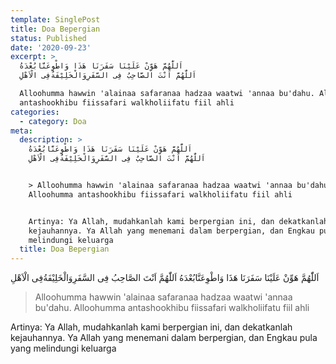 ```yaml
---
template: SinglePost
title: Doa Bepergian
status: Published
date: '2020-09-23'
excerpt: >
  اَللّٰهُمَّ هَوِّنْ عَلَيْنَا سَفَرَنَا هَذَا وَاطْوِعَنَّابُعْدَهُ
  اَللّٰهُمَّ اَنْتَ الصَّاحِبُ فِى السَّفَرِوَالْخَلِيْفَةُفِى الْاَهْلِ

  Alloohumma hawwin 'alainaa safaranaa hadzaa waatwi 'annaa bu'dahu. Alloohumma
  antashookhibu fiissafari walkholiifatu fiil ahli
categories:
  - category: Doa
meta:
  description: >
    اَللّٰهُمَّ هَوِّنْ عَلَيْنَا سَفَرَنَا هَذَا وَاطْوِعَنَّابُعْدَهُ
    اَللّٰهُمَّ اَنْتَ الصَّاحِبُ فِى السَّفَرِوَالْخَلِيْفَةُفِى الْاَهْلِ


    > Alloohumma hawwin 'alainaa safaranaa hadzaa waatwi 'annaa bu'dahu.
    Alloohumma antashookhibu fiissafari walkholiifatu fiil ahli


    Artinya: Ya Allah, mudahkanlah kami berpergian ini, dan dekatkanlah
    kejauhannya. Ya Allah yang menemani dalam berpergian, dan Engkau pula yang
    melindungi keluarga
  title: Doa Bepergian
---
```

اَللّٰهُمَّ هَوِّنْ عَلَيْنَا سَفَرَنَا هَذَا وَاطْوِعَنَّابُعْدَهُ اَللّٰهُمَّ اَنْتَ الصَّاحِبُ فِى السَّفَرِوَالْخَلِيْفَةُفِى الْاَهْلِ

> Alloohumma hawwin 'alainaa safaranaa hadzaa waatwi 'annaa bu'dahu. Alloohumma antashookhibu fiissafari walkholiifatu fiil ahli

Artinya: Ya Allah, mudahkanlah kami berpergian ini, dan dekatkanlah kejauhannya. Ya Allah yang menemani dalam berpergian, dan Engkau pula yang melindungi keluarga

